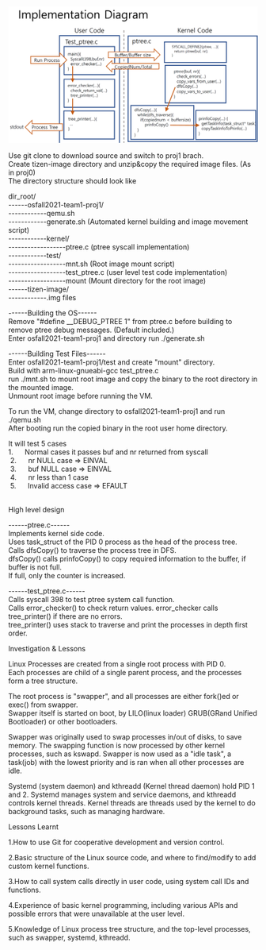 ![proj1_diagram](./proj1_diagram.PNG)

Use git clone to download source and switch to proj1 brach.  
Create tizen-image directory and unzip&copy the required image files. (As in proj0)  
The directory structure should look like  
  
dir_root/  
------osfall2021-team1-proj1/  
------------qemu.sh  
------------generate.sh  (Automated kernel building and image movement script)  
------------kernel/  
------------------ptree.c  (ptree syscall implementation)  
------------test/  
------------------mnt.sh   (Root image mount script)  
------------------test_ptree.c  (user level test code implementation)  
------------------mount  (Mount directory for the root image)  
------tizen-image/  
------------.img files   
  
   
------Building the OS------  
Remove "#define __DEBUG_PTREE 1" from ptree.c before building to remove ptree debug messages. (Default included.)  
Enter osfall2021-team1-proj1 and directory run ./generate.sh  

------Building Test Files------  
Enter osfall2021-team1-proj1/test and create "mount" directory.  
Build with arm-linux-gnueabi-gcc test_ptree.c  
run ./mnt.sh to mount root image and copy the binary to the root directory in the mounted image.  
Unmount root image before running the VM.

To run the VM, change directory to osfall2021-team1-proj1 and run ./qemu.sh  
After booting run the copied binary in the root user home directory.  

It will test 5 cases  
 1.      Normal cases it passes buf and nr returned from syscall  
 2.      nr NULL case => EINVAL  
 3.      buf NULL case => EINVAL  
 4.      nr less than 1 case  
 5.      Invalid access case => EFAULT  
   
   
 High level design  
 
 ------ptree.c------  
 Implements kernel side code.  
 Uses task_struct of the PID 0 process as the head of the process tree.  
 Calls dfsCopy() to traverse the process tree in DFS.  
 dfsCopy() calls prinfoCopy() to copy required information to the buffer, if buffer is not full.  
 If full, only the counter is increased.  
   
 ------test_ptree.c------  
Calls syscall 398 to test ptree system call function.  
Calls error_checker() to check return values. error_checker calls tree_printer() if there are no errors.  
tree_printer() uses stack to traverse and print the processes in depth first order.  
  
  
Investigation & Lessons  

Linux Processes are created from a single root process with PID 0.  
Each processes are child of a single parent process, and the processes form a tree structure.   

The root process is "swapper", and all processes are either fork()ed or exec() from swapper.  
Swapper itself is started on boot, by LILO(linux loader) GRUB(GRand Unified Bootloader) or other bootloaders.  

Swapper was originally used to swap processes in/out of disks, to save memory. 
The swapping function is now processed by other kernel processes, such as kswapd. 
Swapper is now used as a "idle task", a task(job) with the lowest priority and is ran when all other processes are idle.  

Systemd (system daemon) and kthreadd (Kernel thread daemon) hold PID 1 and 2. 
Systemd manages system and service daemons, and kthreadd controls kernel threads. 
Kernel threads are threads used by the kernel to do background tasks, such as managing hardware.  
  
  
Lessons Learnt

1.How to use Git for cooperative development and version control.  

2.Basic structure of the Linux source code, and where to find/modify to add custom kernel functions.  

3.How to call system calls directly in user code, using system call IDs and functions.  

4.Experience of basic kernel programming, including various APIs and possible errors that were unavailable at the user level.  

5.Knowledge of Linux process tree structure, and the top-level processes, such as swapper, systemd, kthreadd.  



